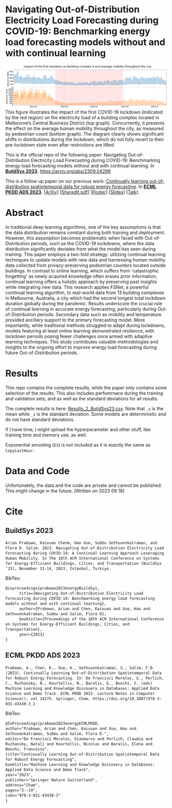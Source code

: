 # Navigating Out-of-Distribution Electricity Load Forecasting during COVID-19: Benchmarking energy load forecasting models without and with continual learning
![visual_abstract](/e18_vizabs.png)
This figure illustrates the impact of the first COVID-19 lockdown (indicated by the red region) on the electricity load of a building complex located in Melbourne’s Central Business District (top graph). Concurrently, it presents the effect on the average human mobility throughout the city, as measured by pedestrian count (bottom graph). The diagram clearly shows significant shifts in distributions during the lockdown, which do not fully revert to their pre-lockdown state even after restrictions are lifted

This is the official repo of the following paper: Navigating Out-of-Distribution Electricity Load Forecasting during COVID-19: Benchmarking energy load forecasting models without and with continual learning. In [**BuildSys 2023**](https://buildsys.acm.org/2023/program/). https://arxiv.org/abs/2309.04296

This is a follow up paper on our previous work: [Continually learning out-of-distribution spatiotemporal data for robust energy forecasting](https://www.springerprofessional.de/en/continually-learning-out-of-distribution-spatiotemporal-data-for/26052052). In [**ECML PKDD ADS 2023**](https://2023.ecmlpkdd.org/program/paper-session-overview/program-19-september-2023/). [[ArXiv](https://arxiv.org/abs/2306.06385)] [[SharedIt pdf](https://rdcu.be/dmwh4)] [[Poster](/ECML_PKDD_energy_poster_v3.pdf)] [[Slides](/ECMLPKDD23energy_slides_v5.pdf)] [[Talk](https://youtu.be/yAT0B0z5n-U)].

# Abstract

In traditional deep learning algorithms, one of the key assumptions is that the data distribution remains constant during both training and deployment. However, this assumption becomes problematic when faced with Out-of-Distribution periods, such as the COVID-19 lockdowns, where the data distribution significantly deviates from what the model has seen during training. This paper employs a two-fold strategy: utilizing continual learning techniques to update models with new data and harnessing human mobility data collected from privacy-preserving pedestrian counters located outside buildings. In contrast to online learning, which suffers from 'catastrophic forgetting' as newly acquired knowledge often erases prior information, continual learning offers a holistic approach by preserving past insights while integrating new data. This research applies FSNet, a powerful continual learning algorithm, to real-world data from 13 building complexes in Melbourne, Australia, a city which had the second longest total lockdown duration globally during the pandemic. Results underscore the crucial role of continual learning in accurate energy forecasting, particularly during Out-of-Distribution periods. Secondary data such as mobility and temperature provided ancillary support to the primary forecasting model. More importantly, while traditional methods struggled to adapt during lockdowns, models featuring at least online learning demonstrated resilience, with lockdown periods posing fewer challenges once armed with adaptive learning techniques. This study contributes valuable methodologies and insights to the ongoing effort to improve energy load forecasting during future Out-of-Distribution periods. 


# Results

This repo contains the complete results, while the paper only contains some selection of the results. This also includes perfomrnace during the training and validation sets, and as well as the standard deviations for all results.

The complete results is here: [Results_2_BuildSys23.csv](/Results_2_BuildSys23.csv). Note that `_u` is the mean while `_s` is the standard deviation. Some models are deterministic and do not have standard deviations.

If I have time, I might upload the hyperparameter and other stuff, like training time and memory use, as well.

Exponential smooting (`ES`) is not included as it is exactly the same as `CopyLastHour`.

# Data and Code

Unfortunately, the data and the code are private and cannot be published. This might change in the future. [Written on 2023 09 18]

# Cite

## BuildSys 2023

```
Arian Prabowo, Kaixuan Chenm, Hao Xue, Subbu Sethuvenkatraman, and Flora D. Salim. 2023. Navigating Out-of-Distribution Electricity Load Forecasting during COVID-19: A Continual Learning Approach Leveraging Human Mobility. In The 10th ACM International Conference on Systems for Energy-Efficient Buildings, Cities, and Transportation (BuildSys ’23), November 13-14, 2023, Istanbul, Turkiye.
```

BibTex:

```
@inproceedings{prabowo2023energyBuildSys,
      title={Navigating Out-of-Distribution Electricity Load Forecasting during COVID-19: Benchmarking energy load forecasting models without and with continual learning},
      author={Prabowo, Arian and Chen, Kaixuan and Xue, Hao and Sethuvenkatraman, Subbu and Salim, Flora D},
      booktitle={Proceedings of the 10th ACM International Conference on Systems for Energy-Efficient Buildings, Cities, and Transportation},
      year={2023}
}
```

## ECML PKDD ADS 2023

```
Prabowo, A., Chen, K., Xue, H., Sethuvenkatraman, S., Salim, F.D. (2023). Continually Learning Out-of-Distribution Spatiotemporal Data for Robust Energy Forecasting. In: De Francisci Morales, G., Perlich, C., Ruchansky, N., Kourtellis, N., Baralis, E., Bonchi, F. (eds) Machine Learning and Knowledge Discovery in Databases: Applied Data Science and Demo Track. ECML PKDD 2023. Lecture Notes in Computer Science(), vol 14175. Springer, Cham. https://doi.org/10.1007/978-3-031-43430-3_1
```

BibTex:

```
@InProceedings{prabowo2023energyECMLPKDD,
author="Prabowo, Arian and Chen, Kaixuan and Xue, Hao and Sethuvenkatraman, Subbu and Salim, Flora D.",
editor="De Francisci Morales, Gianmarco and Perlich, Claudia and Ruchansky, Natali and Kourtellis, Nicolas and Baralis, Elena and Bonchi, Francesco",
title="Continually Learning Out-of-Distribution Spatiotemporal Data for Robust Energy Forecasting",
booktitle="Machine Learning and Knowledge Discovery in Databases: Applied Data Science and Demo Track",
year="2023",
publisher="Springer Nature Switzerland",
address="Cham",
pages="3--19",
isbn="978-3-031-43430-3"
}
```



